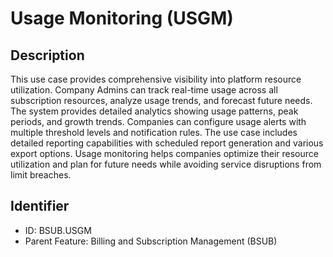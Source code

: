 # Usage Monitoring (USGM)

## Description
This use case provides comprehensive visibility into platform resource utilization. Company Admins can track real-time usage across all subscription resources, analyze usage trends, and forecast future needs. The system provides detailed analytics showing usage patterns, peak periods, and growth trends. Companies can configure usage alerts with multiple threshold levels and notification rules. The use case includes detailed reporting capabilities with scheduled report generation and various export options. Usage monitoring helps companies optimize their resource utilization and plan for future needs while avoiding service disruptions from limit breaches.

## Identifier
- ID: BSUB.USGM
- Parent Feature: Billing and Subscription Management (BSUB)